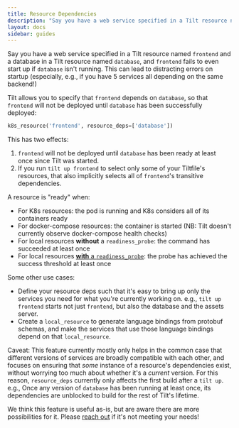 ```yaml
---
title: Resource Dependencies
description: "Say you have a web service specified in a Tilt resource named 'frontend' and a database in a Tilt resource named 'database', and 'frontend' fails to even start up if 'database' isn't running."
layout: docs
sidebar: guides
---
```


Say you have a web service specified in a Tilt resource named `frontend` and a
database in a Tilt resource named `database`, and `frontend` fails to even
start up if `database` isn't running. This can lead to distracting errors on
startup (especially, e.g., if you have 5 services all depending on the same
backend!)

Tilt allows you to specify that `frontend` depends on `database`, so that
`frontend` will not be deployed until `database` has been successfully deployed:

```python
k8s_resource('frontend', resource_deps=['database'])
```

This has two effects:
1. `frontend` will not be deployed until `database` has been ready at least once
    since Tilt was started.
2. If you run `tilt up frontend` to select only some of your Tiltfile's resources,
    that also implicitly selects all of `frontend`'s transitive dependencies.

A resource is "ready" when:
* For K8s resources: the pod is running and K8s considers all of its containers ready
* For docker-compose resources: the container is started (NB: Tilt doesn't currently observe docker-compose health checks)
* For local resources **without** a `readiness_probe`: the command has succeeded at least once
* For local resources [**with** a `readiness_probe`][readiness-probe]: the probe has achieved the success threshold at least once

Some other use cases:
* Define your resource deps such that it's easy to bring up only the services
  you need for what you're currently working on. e.g., `tilt up frontend`
  starts not just `frontend`, but also the database and the assets server.
* Create a `local_resource` to generate language bindings from protobuf schemas,
  and make the services that use those language bindings depend on that `local_resource`.

Caveat:
This feature currently mostly only helps in the common case that different versions
of services are broadly compatible with each other, and focuses on ensuring that
*some* instance of a resource's dependencies exist, without worrying too much about
whether it's a *current* version. For this reason, `resource_deps` currently only
affects the first build after a `tilt up`. e.g., Once any version of `database`
has been running at least once, its dependencies are unblocked to build for the
rest of Tilt's lifetime.

We think this feature is useful as-is, but are aware there are more possibilities
for it. Please [reach out](https://tilt.dev/contact) if it's not meeting your
needs!

[readiness-probe]: local_resource.html#readiness_probe
